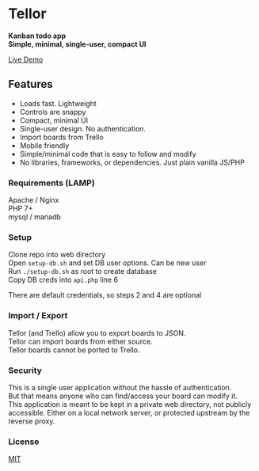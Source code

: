 # Tellor
__Kanban todo app__\
__Simple, minimal, single-user, compact UI__

[Live Demo](https://voldrixia.com/tellor/?b=18486f63be6bb5f2)

## Features
- Loads fast. Lightweight
- Controls are snappy
- Compact, minimal UI
- Single-user design. No authentication.
- Import boards from Trello
- Mobile friendly
- Simple/minimal code that is easy to follow and modify
- No libraries, frameworks, or dependencies. Just plain vanilla JS/PHP

### Requirements (LAMP)
Apache / Nginx\
PHP 7+\
mysql / mariadb

### Setup
Clone repo into web directory\
Open `setup-db.sh` and set DB user options. Can be new user\
Run `./setup-db.sh` as root to create database\
Copy DB creds into `api.php` line 6

There are default credentials, so steps 2 and 4 are optional

### Import / Export

Tellor (and Trello) allow you to export boards to JSON.\
Tellor can import boards from either source.\
Tellor boards cannot be ported to Trello.

### Security
This is a single user application without the hassle of authentication.\
But that means anyone who can find/access your board can modify it.\
This application is meant to be kept in a private web directory, not publicly accessible. Either on a local network server, or protected upstream by the reverse proxy.

### License
[MIT](LICENSE)

